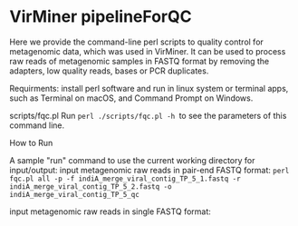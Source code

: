 # VirMiner pipelineForQC
Here we provide the command-line perl scripts to quality control for metagenomic data, which was used in VirMiner. It can be used to process raw reads of metagenomic samples in FASTQ format by removing the adapters, low quality reads, bases or PCR duplicates.

Requirments:
install perl software and run in linux system or terminal apps, such as Terminal on macOS, and Command Prompt on Windows.

scripts/fqc.pl
Run `perl ./scripts/fqc.pl -h `to see the parameters of this command line.

How to Run

A sample "run" command to use the current working directory for input/output:
input metagenomic raw reads in pair-end FASTQ format:
`perl fqc.pl all -p -f indiA_merge_viral_contig_TP_5_1.fastq -r indiA_merge_viral_contig_TP_5_2.fastq -o indiA_merge_viral_contig_TP_5_qc`

input metagenomic raw reads in single FASTQ format:
